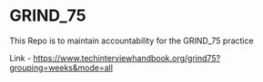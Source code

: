 # GRIND_75
This Repo is to maintain accountability for the GRIND_75 practice

Link - https://www.techinterviewhandbook.org/grind75?grouping=weeks&mode=all
